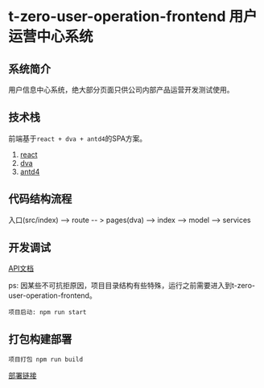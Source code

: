 # t-zero-user-operation-frontend 用户运营中心系统

## 系统简介
用户信息中心系统，绝大部分页面只供公司内部产品运营开发测试使用。


## 技术栈
前端基于`react + dva + antd4`的SPA方案。
1. [react](https://zh-hans.reactjs.org/docs/getting-started.html)
2. [dva](https://dvajs.com/guide/getting-started.html)
3. [antd4](https://ant.design/components/overview-cn/)

## 代码结构流程
入口(src/index) --> route -- > pages(dva) --> index --> model --> services

## 开发调试

[API文档](https://b7ws21ocoi.feishu.cn/docs/doccnO8q5EBJzH1zMgSSN91gOMt)

ps: 因某些不可抗拒原因，项目目录结构有些特殊，运行之前需要进入到t-zero-user-operation-frontend。

```
项目启动: npm run start
```

## 打包构建部署

```
项目打包 npm run build
```

[部署链接](https://b7ws21ocoi.feishu.cn/docs/doccn90PoE7mr7BGzgMBufblyKf)

